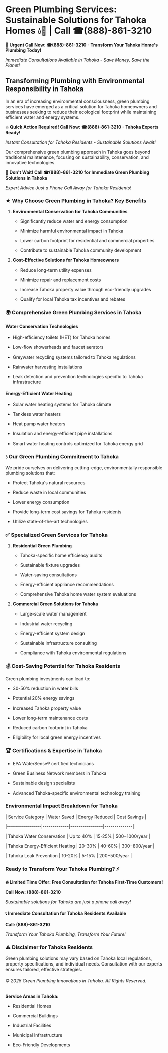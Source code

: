 # Green Plumbing Services: Sustainable Solutions for Tahoka Homes 💧🌿 | Call ☎(888)-861-3210

🚨 **Urgent Call Now: ☎(888)-861-3210 - Transform Your Tahoka Home's Plumbing Today!**
*Immediate Consultations Available in Tahoka - Save Money, Save the Planet!*

## Transforming Plumbing with Environmental Responsibility in Tahoka

In an era of increasing environmental consciousness, green plumbing services have emerged as a critical solution for Tahoka homeowners and businesses seeking to reduce their ecological footprint while maintaining efficient water and energy systems. 

🔥 **Quick Action Required! Call Now: ☎(888)-861-3210 - Tahoka Experts Ready!**
*Instant Consultation for Tahoka Residents - Sustainable Solutions Await!*

Our comprehensive green plumbing approach in Tahoka goes beyond traditional maintenance, focusing on sustainability, conservation, and innovative technologies.

🚨 **Don't Wait! Call ☎(888)-861-3210 for Immediate Green Plumbing Solutions in Tahoka**
*Expert Advice Just a Phone Call Away for Tahoka Residents!*

### ★ Why Choose Green Plumbing in Tahoka? Key Benefits

1. **Environmental Conservation for Tahoka Communities** 
   - Significantly reduce water and energy consumption
   - Minimize harmful environmental impact in Tahoka
   - Lower carbon footprint for residential and commercial properties
   - Contribute to sustainable Tahoka community development

2. **Cost-Effective Solutions for Tahoka Homeowners** 
   - Reduce long-term utility expenses
   - Minimize repair and replacement costs
   - Increase Tahoka property value through eco-friendly upgrades
   - Qualify for local Tahoka tax incentives and rebates

### 🌍 Comprehensive Green Plumbing Services in Tahoka

#### Water Conservation Technologies
- High-efficiency toilets (HET) for Tahoka homes
- Low-flow showerheads and faucet aerators
- Greywater recycling systems tailored to Tahoka regulations
- Rainwater harvesting installations
- Leak detection and prevention technologies specific to Tahoka infrastructure

#### Energy-Efficient Water Heating
- Solar water heating systems for Tahoka climate
- Tankless water heaters
- Heat pump water heaters
- Insulation and energy-efficient pipe installations
- Smart water heating controls optimized for Tahoka energy grid

### 💧 Our Green Plumbing Commitment to Tahoka

We pride ourselves on delivering cutting-edge, environmentally responsible plumbing solutions that:
- Protect Tahoka's natural resources
- Reduce waste in local communities
- Lower energy consumption
- Provide long-term cost savings for Tahoka residents
- Utilize state-of-the-art technologies

### ✅ Specialized Green Services for Tahoka

1. **Residential Green Plumbing**
   - Tahoka-specific home efficiency audits
   - Sustainable fixture upgrades
   - Water-saving consultations
   - Energy-efficient appliance recommendations
   - Comprehensive Tahoka home water system evaluations

2. **Commercial Green Solutions for Tahoka**
   - Large-scale water management
   - Industrial water recycling
   - Energy-efficient system design
   - Sustainable infrastructure consulting
   - Compliance with Tahoka environmental regulations

### 💰 Cost-Saving Potential for Tahoka Residents

Green plumbing investments can lead to:
- 30-50% reduction in water bills
- Potential 20% energy savings
- Increased Tahoka property value
- Lower long-term maintenance costs
- Reduced carbon footprint in Tahoka
- Eligibility for local green energy incentives

### 🏆 Certifications & Expertise in Tahoka

- EPA WaterSense® certified technicians
- Green Business Network members in Tahoka
- Sustainable design specialists
- Advanced Tahoka-specific environmental technology training

### Environmental Impact Breakdown for Tahoka

| Service Category | Water Saved | Energy Reduced | Cost Savings |
|-----------------|-------------|----------------|--------------|
| Tahoka Water Conservation | Up to 40% | 15-25% | $500-$1000/year |
| Tahoka Energy-Efficient Heating | 20-30% | 40-60% | $300-$800/year |
| Tahoka Leak Prevention | 10-20% | 5-15% | $200-$500/year |

### Ready to Transform Your Tahoka Plumbing? ⚡

**🔥 Limited Time Offer: Free Consultation for Tahoka First-Time Customers!**

**Call Now: (888)-861-3210**
*Sustainable solutions for Tahoka are just a phone call away!*

#### 📞 Immediate Consultation for Tahoka Residents Available

**Call: (888)-861-3210**
*Transform Your Tahoka Plumbing, Transform Your Future!*

### ⚠️ Disclaimer for Tahoka Residents

Green plumbing solutions may vary based on Tahoka local regulations, property specifications, and individual needs. Consultation with our experts ensures tailored, effective strategies.

###### © 2025 Green Plumbing Innovations in Tahoka. All Rights Reserved.

**Service Areas in Tahoka:** 
- Residential Homes
- Commercial Buildings
- Industrial Facilities
- Municipal Infrastructure
- Eco-Friendly Developments